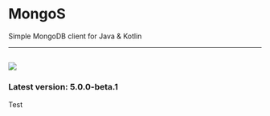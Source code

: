 # MongoS
Simple MongoDB client for Java & Kotlin

---
<a href="https://app.codacy.com/gh/guneyilmaz0/MongoS/dashboard"><img src="https://app.codacy.com/project/badge/Grade/30e264923da2425a8b777a84b4028334"></a>
---
### Latest version: 5.0.0-beta.1
Test
